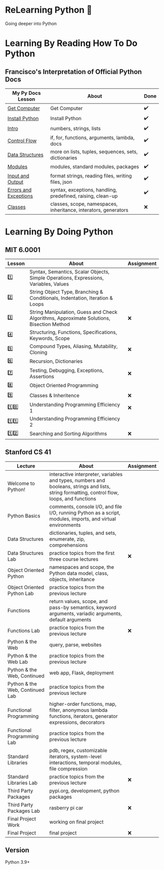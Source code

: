 # ReLearning Python :snake:

Going deeper into Python

# Learning By Reading How To Do Python

## Francisco's Interpretation of Official Python Docs 

| My Py Docs Lesson | About | Done | 
| ------- | ----- | ---- |
| [Get Computer](dl/01.txt) | Get Computer | :heavy_check_mark: |
| [Install Python](dl/02.txt) | Install Python | :heavy_check_mark: |
| [Intro](dl/03) | numbers, strings, lists | :heavy_check_mark: |
| [Control Flow](dl/04) | if, for, functions, arguments, lambda, docs | :heavy_check_mark: |
| [Data Structures](dl/05) | more on lists, tuples, sequences, sets, dictionaries| :heavy_check_mark: |
| [Modules](dl/06) | modules, standard modules, packages | :heavy_check_mark: |
| [Input and Output](dl/07) | format strings, reading files, writing files, json | :heavy_check_mark: |
| [Errors and Exceptions](dl/08) | syntax, exceptions, handling, predefined, raising, clean-up | :heavy_check_mark: |
| [Classes](dl/09) | classes, scope, namespaces, inheritance, interators, generators | :x: |

# Learning By Doing Python

## MIT 6.0001

| Lesson | About | Assignment |
| ------- | ----- | ----- |
| :one: | Syntax, Semantics, Scalar Objects, Simple Operations, Expressions, Variables, Values | |
| :two: | String Object Type, Branching & Conditionals, Indentation, Iteration & Loops | |
| :three: | String Manipulation, Guess and Check Algorithms, Approximate Solutions, Bisection Method | :x: |
| :four: | Structuring, Functions, Specifications, Keywords, Scope | |
| :five: | Compound Types, Aliasing, Mutability, Cloning | :x: |
| :six: | Recursion, Dictionaries | |
| :seven: | Testing, Debugging, Exceptions, Assertions | :x: |
| :eight: | Object Oriented Programming | |
| :nine: | Classes & Inheritence | :x: |
| :one::zero: | Understanding Programming Efficiency 1 | :x: |
| :one::one: | Understanding Programming Efficiency 2 | |
| :one::two: | Searching and Sorting Algorithms | :x: |

## Stanford CS 41

| Lecture | About | Assignment |
| ---------------- | ----- | ---------- |
| Welcome to Python! | interactive interpreter, variables and types, numbers and booleans, strings and lists, string formatting, control flow, loops, and functions ||
| Python Basics | comments, console I/O, and file I/O, running Python as a script, modules, imports, and virtual environments | |
| Data Structures | dictionaries, tuples, and sets, enumerate, zip, comprehensions | |
| Data Structures Lab | practice topics from the first three course lectures | :x: |
| Object Oriented Python | namespaces and scope, the Python data model, class, objects, inheritance ||
| Object Oriented Python Lab | practice topics from the previous lecture | |
| Functions | return values, scope, and pass-by semantics, keyword arguments, variadic arguments, default arguments |
| Functions Lab | practice topics from the previous lecture | :x: |
| Python & the Web | query, parse, websites | |
| Python & the Web Lab | practice topics from the previous lecture ||
| Python & the Web, Continued | web app, Flask, deployment ||
| Python & the Web, Continued Lab | practice topics from the previous lecture | |
| Functional Programming | higher-order functions, map, filter, anonymous lambda functions, iterators, generator expressions, decorators ||
| Functional Programming Lab | practice topics from the previous lecture ||
| Standard Libraries | pdb, regex, customizable iterators, system-level interactions, temporal modules, file compression |
| Standard Libraries Lab | practice topics from the previous lecture |:x:|
| Third Party Packages | pypi.org, development, python packages ||
| Third Party Packages Lab | rasberry pi car | :x: ||
| Final Project Work | working on final project ||
| Final Project | final project | :x: |

## Version

Python 3.9+
